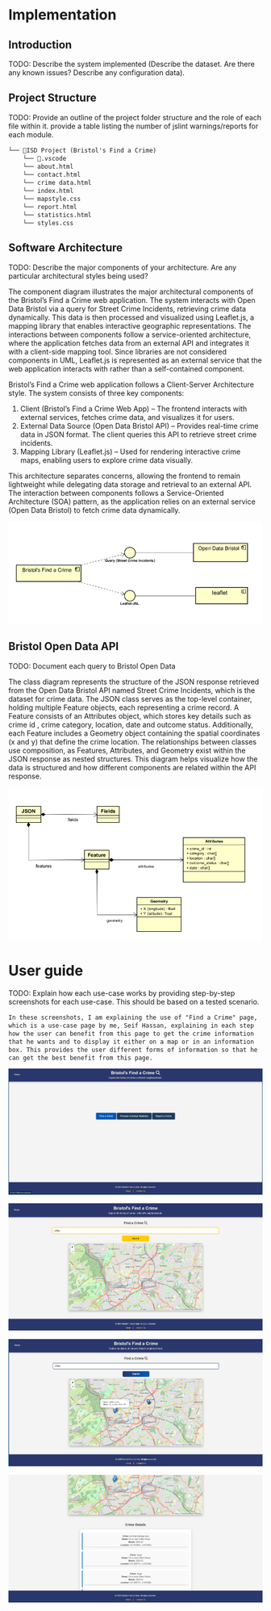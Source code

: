 # Implementation

## Introduction
TODO: Describe the system implemented (Describe the dataset. Are there any known issues? Describe any configuration data).

## Project Structure
TODO: Provide an outline of the project folder structure and the role of each file within it.
provide a table listing the number of jslint warnings/reports for each module.

```
└── 📁ISD Project (Bristol's Find a Crime)
    └── 📁.vscode
    └── about.html
    └── contact.html
    └── crime data.html
    └── index.html
    └── mapstyle.css
    └── report.html
    └── statistics.html
    └── styles.css
```

## Software Architecture
TODO: Describe the major components of your architecture. Are any particular architectural styles being used?


The component diagram illustrates the major architectural components of the Bristol’s Find a Crime web application. The system interacts with Open Data Bristol via a query for Street Crime Incidents, retrieving crime data dynamically. This data is then processed and visualized using Leaflet.js, a mapping library that enables interactive geographic representations. The interactions between components follow a service-oriented architecture, where the application fetches data from an external API and integrates it with a client-side mapping tool. Since libraries are not considered components in UML, Leaflet.js is represented as an external service that the web application interacts with rather than a self-contained component.

Bristol’s Find a Crime web application follows a Client-Server Architecture style. The system consists of three key components:

1) Client (Bristol’s Find a Crime Web App) – The frontend interacts with external services, fetches crime data, and visualizes it for users.
2) External Data Source (Open Data Bristol API) – Provides real-time crime data in JSON format. The client queries this API to retrieve street crime incidents.
3) Mapping Library (Leaflet.js) – Used for rendering interactive crime maps, enabling users to explore crime data visually.
   
This architecture separates concerns, allowing the frontend to remain lightweight while delegating data storage and retrieval to an external API. The interaction between components follows a Service-Oriented Architecture (SOA) pattern, as the application relies on an external service (Open Data Bristol) to fetch crime data dynamically.

![Component Diagram](cmp.png)

## Bristol Open Data API
TODO: Document each query to Bristol Open Data


The class diagram represents the structure of the JSON response retrieved from the Open Data Bristol API named Street Crime Incidents, which is the dataset for crime data. The JSON class serves as the top-level container, holding multiple Feature objects, each representing a crime record. A Feature consists of an Attributes object, which stores key details such as crime id , crime category, location, date and outcome status. Additionally, each Feature includes a Geometry object containing the spatial coordinates (x and y) that define the crime location. The relationships between classes use composition, as Features, Attributes, and Geometry exist within the JSON response as nested structures. This diagram helps visualize how the data is structured and how different components are related within the API response.

![UML Class diagrams representing JSON query results](CD.png)


# User guide
TODO: Explain how each use-case works by providing step-by-step screenshots for each use-case. This should be based on a tested scenario.

    In these screenshots, I am explaining the use of "Find a Crime" page, which is a use-case page by me, Seif Hassan, explaining in each step how the user can benefit from this page to get the crime information that he wants and to display it either on a map or in an information box. This provides the user different forms of information so that he can get the best benefit from this page.

![Screenshot 1 (Home Page)](s1.png)

![Screenshot 2 (Find a Crime Page)](s2.png)

![Screenshot 3 (Search and Displaying Data)](s3.png)

![Screenshot 4 (Crime Details)](s4.png)

